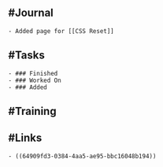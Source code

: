 ## #Journal
	- Added page for [[CSS Reset]]
## #Tasks
	- ### Finished
	- ### Worked On
	- ### Added
## #Training
## #Links
	- ((64909fd3-0384-4aa5-ae95-bbc16048b194))